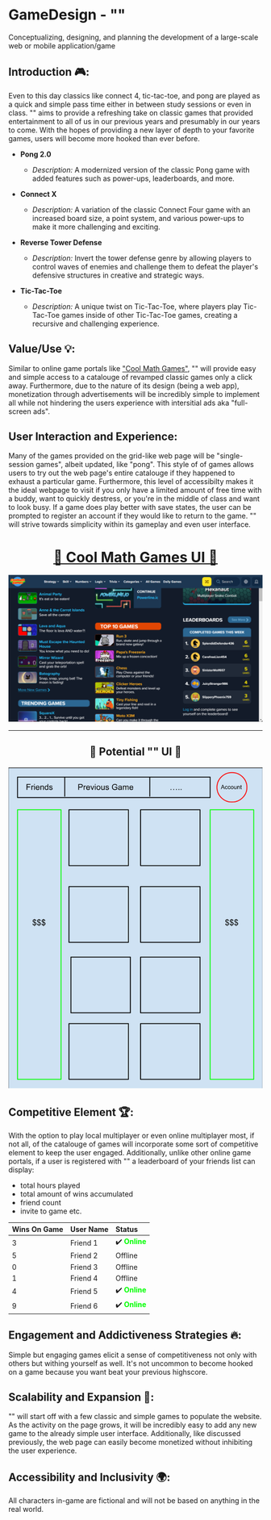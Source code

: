 # GameDesign - ""

Conceptualizing, designing, and planning the development of a large-scale web or mobile application/game

## Introduction 🎮:

Even to this day classics like connect 4, tic-tac-toe, and pong are played as a quick and simple pass time either in between study sessions or even in class. "" aims to provide a refreshing take on classic games that provided entertainment to all of us in our previous years and presumably in our years to come. With the hopes of providing a new layer of depth to your favorite games, users will become more hooked than ever before.

- **Pong 2.0**

  - _Description:_ A modernized version of the classic Pong game with added features such as power-ups, leaderboards, and more.

- **Connect X**

  - _Description:_ A variation of the classic Connect Four game with an increased board size, a point system, and various power-ups to make it more challenging and exciting.

- **Reverse Tower Defense**

  - _Description:_ Invert the tower defense genre by allowing players to control waves of enemies and challenge them to defeat the player's defensive structures in creative and strategic ways.

- **Tic-Tac-Toe**
  - _Description:_ A unique twist on Tic-Tac-Toe, where players play Tic-Tac-Toe games inside of other Tic-Tac-Toe games, creating a recursive and challenging experience.

## Value/Use 💡:

Similar to online game portals like ["Cool Math Games"](https://www.coolmathgames.com), "" will provide easy and simple access to a catalouge of revamped classic games only a click away. Furthermore, due to the nature of its design (being a web app), monetization through advertisements will be incredibly simple to implement all while not hindering the users experience with intersitial ads aka "full-screen ads".

## User Interaction and Experience:

Many of the games provided on the grid-like web page will be "single-session games", albeit updated, like "pong". This style of of games allows users to try out the web page's entire catalouge if they happened to exhaust a particular game. Furthermore, this level of accessibilty makes it the ideal webpage to visit if you only have a limited amount of free time with a buddy, want to quickly destress, or you're in the middle of class and want to look busy. If a game does play better with save states, the user can be prompted to register an account if they would like to return to the game. "" will strive towards simplicity within its gameplay and even user interface.

<div align="center">
  <h1><a href="https://www.coolmathgames.com">🌟 Cool Math Games UI 🌟</a></h1>
</div>

![CoolMaths UI](images/coolmathgames.png)

---

<div align="center">
  <h2>🚀 Potential "" UI 🚀</h2>
</div>

![Template "" UI](images/template.png)

## Competitive Element 🏆:

With the option to play local multiplayer or even online multiplayer most, if not all, of the catalouge of games will incorporate some sort of competitive element to keep the user engaged. Additionally, unlike other online game portals, if a user is registered with "" a leaderboard of your friends list can display:

- total hours played
- total amount of wins accumulated
- friend count
- invite to game etc.

| Wins On Game | User Name | Status                                              |
| ---- | :-------- | :-------------------------------------------------- |
| 3    | Friend 1  | ✔️ **<span style="color: #00FF00;">Online</span>**  |
| 5    | Friend 2  | Offline                                             |
| 0    | Friend 3  | Offline                                             |
| 1    | Friend 4  | Offline                                             |
| 4    | Friend 5  | ✔️ **<span style="color:  #00FF00;">Online</span>** |
| 9    | Friend 6  | ✔️ **<span style="color:  #00FF00;">Online</span>** |

## Engagement and Addictiveness Strategies 🔥:

Simple but engaging games elicit a sense of competitiveness not only with others but withing yourself as well. It's not uncommon to become hooked on a game because you want beat your previous highscore.

## Scalability and Expansion 🌱:

"" will start off with a few classic and simple games to populate the website. As the activity on the page grows, it will be incredibly easy to add any new game to the already simple user interface. Additionally, like discussed previously, the web page can easily become monetized without inhibiting the user experience.

## Accessibility and Inclusivity 🌍:

All characters in-game are fictional and will not be based on anything in the real world.
